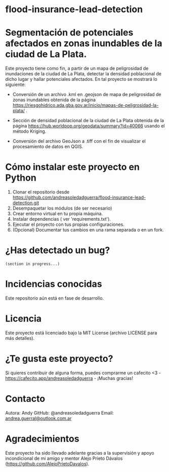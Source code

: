 # flood-insurance-lead-detection

# Segmentación de potenciales afectados en zonas inundables de la ciudad de La Plata.

Este proyecto tiene como fin, a partir de un mapa de peligrosidad de inundaciones de la ciudad de La Plata,  detectar la densidad poblacional de dicho lugar y hallar potenciales afectados. En tal proyecto se mostrará lo siguiente:

* Conversión de un archivo .kml en .geojson de mapa de peligrosidad de zonas inundables obtenida de la página https://riesgohidrico.ada.gba.gov.ar/inicio/mapas-de-peligrosidad-la-plata/ .

* Sección de densidad poblacional de la ciudad de La Plata obtenida de la página https://hub.worldpop.org/geodata/summary?id=40066 usando el método Kriging.

* Conversión del archivo GeoJson a .tiff con el fin de visualizar el procesamiento de datos en QGIS.


# Cómo instalar este proyecto en Python

1. Clonar el repositorio desde https://github.com/andreasoledadguerra/flood-insurance-lead-detection.git
2. Desempaquetar los módulos (de ser necesario)
3. Crear entorno virtual en tu propia máquina.
4. Instalar dependencias ( ver 'requirements.txt').
5. Ejecutar el proyecto con tus propias configuraciones.
6. (Opcional) Documentar tus cambios en una rama separada o en un fork.

# ¿Has detectado un bug?
    (section in progress...)

# Incidencias conocidas 

Este repositorio aún está en fase de desarrollo.

# Licencia

Este proyecto está licenciado bajo la MIT License (archivo LICENSE para más detalles).

# ¿Te gusta este proyecto?

Si quieres contribuir de alguna forma, puedes comprarme un cafecito <3 - https://cafecito.app/andreasoledadguerra - ¡Muchas gracias!

# Contacto

Autora: Andy
GitHub: @andreasoledadguerra
Email: andrea.guerral@outlook.com.ar

# Agradecimientos 

Este proyecto ha sido llevado adelante gracias a la supervisión y apoyo incondicional de mi amigo y mentor Alejo Prieto Dávalos (https://github.com/AlejoPrietoDavalos). 